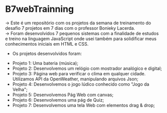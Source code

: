 # B7webTrainning
   -> Este é um repositório com os projetos da semana de treinamento do desafio 7 projetos em 7 dias com o professor Bonieky Lacerda. </br>
   -> Foram desenvolvidos 7 pequenos sistemas com a finalidade de estudos e treino na linguagem JavaScript onde usei também para solidificar
meus conhecimentos iniciais em HTML e CSS.

* Os projetos desenvolvidos foram:

<ul>
    <li>Projeto 1: Uma bateria (música);</li>
    <li>Projeto 2: Desenvolvemos um relógio com mostrador analógico e digital;</li>
    <li>Projeto 3: Página web para verificar o clima em qualquer cidade. Utilizamos API da OpenWeather, manipulando arquivos Json;</li>
    <li>Projeto 4: Desenvolvemos o jogo lúdico conhecido como "Jogo da Velha";</li>
    <li>Projeto 5: Desenvolvemos Pág Web com canvas;</li>
    <li>Projeto 6: Desenvolvemos uma pág de Quiz;</li>
   <li>Projeto 7: Desenvolvemos uma tela Web com elementos drag & drop;</li>
</ul>
